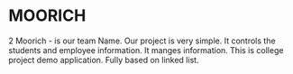 # MOORICH
2
Moorich - is our team Name. Our project is very simple. It controls the students and employee information. It manges information. This is college project demo application. Fully based on linked list.
